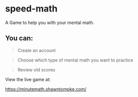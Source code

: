 # speed-math
A Game to help you with your mental math.

## You can:

> Create an account

> Choose which type of mental math you want to practice

> Review old scores 


View the live game at:

https://minutemath.shawntompke.com/
